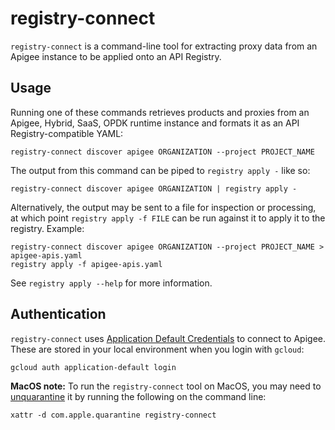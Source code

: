 # registry-connect

`registry-connect` is a command-line tool for extracting proxy data from an
Apigee instance to be applied onto an API Registry.

## Usage

Running one of these commands retrieves products and proxies from an Apigee,
Hybrid, SaaS, OPDK runtime instance and formats it as an API Registry-compatible
YAML:

    registry-connect discover apigee ORGANIZATION --project PROJECT_NAME

The output from this command can be piped to `registry apply -` like so:

    registry-connect discover apigee ORGANIZATION | registry apply -

Alternatively, the output may be sent to a file for inspection or processing, at
which point `registry apply -f FILE` can be run against it to apply it to the
registry. Example:

    registry-connect discover apigee ORGANIZATION --project PROJECT_NAME > apigee-apis.yaml
    registry apply -f apigee-apis.yaml

See `registry apply --help` for more information.

## Authentication

`registry-connect` uses
[Application Default Credentials](https://cloud.google.com/docs/authentication/application-default-credentials)
to connect to Apigee. These are stored in your local environment when you login
with `gcloud`:

`gcloud auth application-default login`

**MacOS note:** To run the `registry-connect` tool on MacOS, you may need to
[unquarantine](https://discussions.apple.com/thread/3145071) it by running the
following on the command line:

    xattr -d com.apple.quarantine registry-connect

